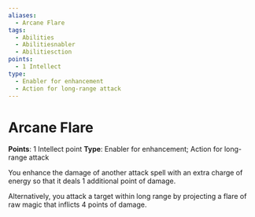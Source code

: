 ```yaml
---
aliases:
  - Arcane Flare
tags:
  - Abilities
  - Abilitiesnabler
  - Abilitiesction
points:
  - 1 Intellect
type:
  - Enabler for enhancement
  - Action for long-range attack
---
```


# Arcane Flare

**Points**: 1 Intellect point
**Type**: Enabler for enhancement; Action for long-range attack

You enhance the damage of another attack spell with an extra charge of energy so that it deals 1 additional point of damage. 

Alternatively, you attack a target within long range by projecting a flare of raw magic that inflicts 4 points of damage.
